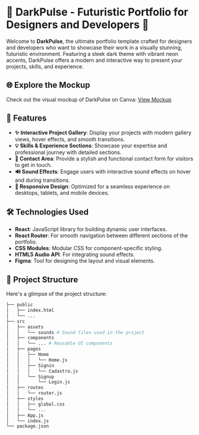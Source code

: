 # 🌟 DarkPulse - Futuristic Portfolio for Designers and Developers 🌟

Welcome to **DarkPulse**, the ultimate portfolio template crafted for designers and developers who want to showcase their work in a visually stunning, futuristic environment. Featuring a sleek dark theme with vibrant neon accents, DarkPulse offers a modern and interactive way to present your projects, skills, and experience.

## 🌐 Explore the Mockup

Check out the visual mockup of DarkPulse on Canva: [View Mockup](https://darkpulse.my.canva.site/) <!-- Link to your Canva site -->

## 🚀 Features

- **✨ Interactive Project Gallery**: Display your projects with modern gallery views, hover effects, and smooth transitions.
- **💡 Skills & Experience Sections**: Showcase your expertise and professional journey with detailed sections.
- **📩 Contact Area**: Provide a stylish and functional contact form for visitors to get in touch.
- **🔊 Sound Effects**: Engage users with interactive sound effects on hover and during transitions.
- **📱 Responsive Design**: Optimized for a seamless experience on desktops, tablets, and mobile devices.

## 🛠️ Technologies Used

- **React**: JavaScript library for building dynamic user interfaces.
- **React Router**: For smooth navigation between different sections of the portfolio.
- **CSS Modules**: Modular CSS for component-specific styling.
- **HTML5 Audio API**: For integrating sound effects.
- **Figma**: Tool for designing the layout and visual elements.

## 📂 Project Structure

Here's a glimpse of the project structure:

```bash
├── public
│   ├── index.html
│   └── ...
├── src
│   ├── assets
│   │   └── sounds # Sound files used in the project
│   ├── components
│   │   └── ... # Reusable UI components
│   ├── pages
│   │   ├── Home
│   │   │   └── Home.js
│   │   ├── Signin
│   │   │   └── Cadastro.js
│   │   └── Signup
│   │       └── Login.js
│   ├── routes
│   │   └── router.js
│   ├── styles
│   │   ├── global.css
│   │   └── ...
│   ├── App.js
│   └── index.js
└── package.json
